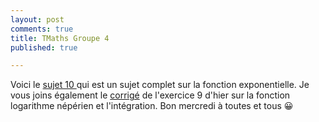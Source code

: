```yaml
---
layout: post
comments: true
title: TMaths Groupe 4
published: true

---
```


Voici le [<a href="#">sujet 10 </a>](https://github.com/raveluz/raveluz.github.io/blob/master/pdf/Jour9.pdf) qui est un sujet complet sur la fonction exponentielle.
Je vous joins également le [corrigé](https://github.com/raveluz/raveluz.github.io/blob/master/pdf/Correction.Jour9.pdf) de l'exercice 9 d'hier sur la fonction logarithme népérien et l'intégration. Bon mercredi à toutes et tous :grinning:

